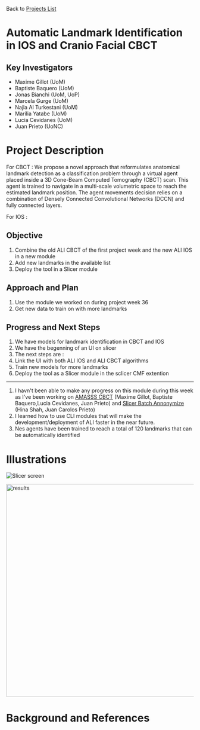 Back to [Projects List](../../README.md#ProjectsList)

# Automatic Landmark Identification in IOS and Cranio Facial CBCT

## Key Investigators

- Maxime Gillot (UoM)
- Baptiste Baquero (UoM)
- Jonas Bianchi (UoM, UoP)
- Marcela Gurge (UoM)
- Najla Al Turkestani (UoM)
- Marilia Yatabe (UoM)
- Lucia Cevidanes (UoM)
- Juan Prieto (UoNC)


# Project Description

For CBCT :
We propose a novel approach that reformulates anatomical landmark detection as a classification problem through a virtual agent placed
inside a 3D Cone-Beam Computed Tomography (CBCT) scan. This agent is trained to
navigate in a multi-scale volumetric space to reach the estimated landmark position. The
agent movements decision relies on a combination of Densely Connected Convolutional
Networks (DCCN) and fully connected layers.

For IOS :


## Objective

<!-- Describe here WHAT you would like to achieve (what you will have as end result). -->

1. Combine the old ALI CBCT of the first project week and the new ALI IOS in a new module
2. Add new landmarks in the available list
3. Deploy the tool in a Slicer module

## Approach and Plan

<!-- Describe here HOW you would like to achieve the objectives stated above. -->

1. Use the module we worked on during project week 36
1. Get new data to train on with more landmarks


## Progress and Next Steps

<!-- Update this section as you make progress, describing of what you have ACTUALLY DONE. If there are specific steps that you could not complete then you can describe them here, too. -->

1. We have models for landmark identification in CBCT and IOS
1. We have the begenning of an UI on slicer
1. The next steps are :
1. Link the UI with both ALI IOS and ALI CBCT algorithms
1. Train new models for more landmarks
1. Deploy the tool as a Slicer module in the sclicer CMF extention

----

1. I havn't been able to make any progress on this module during this week as I've been working on [AMASSS CBCT](Projects/AMASSS_CBCT/README.md) (Maxime Gillot, Baptiste Baquero,Lucia Cevidanes, Juan Prieto) and [Slicer Batch Annonymize](Projects/SlicerBatchAnonymize/README.md) (Hina Shah, Juan Carolos Prieto)
1. I learned how to use CLI modules that will make the development/deployment of ALI faster in the near future.
1. Nes agents have been trained to reach a total of 120 landmarks that can be automatically identified

# Illustrations
![Slicer screen](https://user-images.githubusercontent.com/46842010/174138265-66ab080e-e885-4f76-a150-7e4da3869aa0.png)

<img width="569" alt="results" src="https://user-images.githubusercontent.com/83285614/175572226-337d8a2e-dcf7-45d5-b7a4-35269e5d6f2b.png">



# Background and References

<!-- If you developed any software, include link to the source code repository. If possible, also add links to sample data, and to any relevant publications. -->
